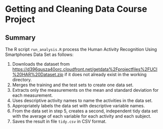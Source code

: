 # Getting and Cleaning Data Course Project

## Summary

The R script `run_analysis.R` process the Human Activity Recognition Using Smartphones Data Set as follows:

1. Downloads the dataset from https://d396qusza40orc.cloudfront.net/getdata%2Fprojectfiles%2FUCI%20HAR%20Dataset.zip if
   it does not already exist in the working directory.
2. Merges the training and the test sets to create one data set.
3. Extracts only the measurements on the mean and standard deviation for each measurement.
4. Uses descriptive activity names to name the activities in the data set.
5. Appropriately labels the data set with descriptive variable names.
6. From the data set in step 5, creates a second, independent tidy data set with the average of each variable for each
   activity and each subject.
7. Saves the result in file `tidy.csv` in CSV format.
